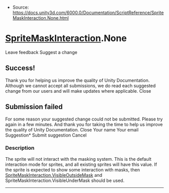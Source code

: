 * Source: https://docs.unity3d.com/6000.0/Documentation/ScriptReference/SpriteMaskInteraction.None.html

#  [SpriteMaskInteraction](https://docs.unity3d.com/6000.0/Documentation/ScriptReference/SpriteMaskInteraction.html).None
Leave feedback
Suggest a change
## Success!
Thank you for helping us improve the quality of Unity Documentation. Although we cannot accept all submissions, we do read each suggested change from our users and will make updates where applicable.
Close
## Submission failed
For some reason your suggested change could not be submitted. Please <a>try again</a> in a few minutes. And thank you for taking the time to help us improve the quality of Unity Documentation.
Close
Your name Your email Suggestion* Submit suggestion
Cancel
### Description
The sprite will not interact with the masking system.
This is the default interaction mode for sprites, and all existing sprites will have this value. If the sprite is expected to show some interaction with masks, then [SpriteMaskInteraction.VisibleOutsideMask](https://docs.unity3d.com/6000.0/Documentation/ScriptReference/SpriteMaskInteraction.VisibleOutsideMask.html) and SpriteMaskInteraction.VisibleUnderMask should be used.
* * *
